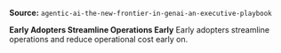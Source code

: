 **Source:** `agentic-ai-the-new-frontier-in-genai-an-executive-playbook`

**Early Adopters Streamline Operations Early**
Early adopters streamline operations and reduce operational cost early on.
